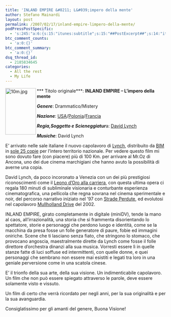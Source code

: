 ```yaml
---
title: 'INLAND EMPIRE &#8211; L&#039;impero della mente'
author: Stefano Mainardi
layout: post
permalink: /2007/02/17/inland-empire-limpero-della-mente/
podPressPostSpecific:
  - 's:245:"a:6:{s:15:"itunes:subtitle";s:15:"##PostExcerpt##";s:14:"itunes:summary";s:15:"##PostExcerpt##";s:15:"itunes:keywords";s:17:"##WordPressCats##";s:13:"itunes:author";s:10:"##Global##";s:15:"itunes:explicit";s:2:"No";s:12:"itunes:block";s:2:"No";}";'
btc_comment_counts:
  - 'a:0:{}'
btc_comment_summary:
  - 'a:0:{}'
dsq_thread_id:
  - 2185834645
categories:
  - All the rest
  - My Life
---
```

<a onfocus="this.blur()" onclick="ps_imagemanager_popup(this.href,'10m.jpg','92','140');return false" href="http://www.stefanomainardi.com/wp-content/uploads/personali/10m.jpg"><img width="96" height="146" border="0" align="left" title="10m.jpg" alt="10m.jpg" src="http://www.stefanomainardi.com/wp-content/uploads/personali/.thumbs/.10m.jpg" /></a>*** Titolo originale***: **INLAND EMPIRE &#8211; L&#8217;impero della mente**

***Genere***: Drammatico/Mistery

***Nazione***: [USA][1]/[Polonia][2]/[Francia][3]

***Regia,Soggetto e Scieneggiatur***a: <a target="_blank" title="David Lynch" href="http://it.wikipedia.org/wiki/David_Lynch">David Lynch</a>

***Musiche***: David Lynch

E&#8217; arrivato nelle sale italiane il nuovo capolavoro di [Lynch][4], distribuito da <a target="_blank" title="BIM - Distribuzione" href="http://www.bimfilm.com/">BIM</a> in <a target="_blank" title="25 Copie distribuite" href="http://www.cineblog.it/post/4643/inland-empire-in-25-copie">sole 25 copie</a> per l&#8217;intero territorio nazionale. Per vedere questo film mi sono dovuto fare (con piacere) più di 100 Km. per arrivare al Mr.Oz di Ancona, uno dei due cinema marchigiani che hanno avuto la possibilità di averne una copia.

David Lynch, da poco incoronato a Venezia con un dei più prestigiosi riconoscimenti come il <a target="_blank" title="Leono d'oro Lynch" href="http://www.mymovies.it/cinemanews/2006/1220/">Leono d&#8217;Oro alla carriera</a>, con questa ultima opera ci regala 180 minuti di subliminale visionaria e conturbante esperienza cinematografica, una pellicola che regna sovrana nel cinema sperimentale e noir, del percorso narrativo iniziato nel &#8217;97 con <a target="_blank" title="Strade Perdute" href="http://it.wikipedia.org/wiki/Strade_perdute">Strade Perdute</a>, ed evolutosi nel capolavoro <a target="_blank" title="Mullholland Drive" href="http://www.imdb.com/title/tt0166924/">Mullholland Drive</a> del 2002.

INLAND EMPIRE, girato completamente in digitale (miniDV), tende la mano al caos, all&#8217;irrazionalità, una storia che si frammenta disorientando lo spettatore, storie e personaggi che perdono luogo e identità, come se la macchina da presa fosse un folle generatore di paure, fobie ed immagini oniriche. Scene che ti lasciano senza fiato, che stringono lo stomaco, che provocano angoscia, maestralmente dirette da Lynch come fosse il folle direttore d&#8217;orchestra dinanzi alla sua musica. Vorresti essere lì in quelle stanze fatte di luci soffuse ed intermittenti, con quelle donne, e quei personaggi che sembrano non essere mai esistiti e legati tra loro in una geniale perversione come in una scatola cinese.

E&#8217; il trionfo della sua arte, della sua visione. Un indimenticabile capolavoro. Un film che non può essere spiegato attraverso le parole, deve essere solamente visto e vissuto.

Un film di certo che verrà ricordato per negli anni, per la sua originalità e per la sua avanguardia.

Consiglatissimo per gli amanti del genere, Buona Visione!

 [1]: http://it.wikipedia.org/wiki/USA "USA"
 [2]: http://it.wikipedia.org/wiki/Polonia "Polonia"
 [3]: http://it.wikipedia.org/wiki/Francia "Francia"
 [4]: http://it.wikipedia.org/wiki/David_Lynch "David Lynch"